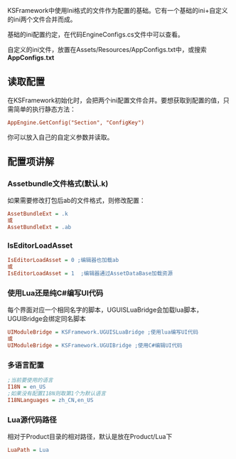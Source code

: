 
KSFramework中使用Ini格式的文件作为配置的基础。它有一个基础的ini+自定义的ini两个文件合并而成。

基础的ini配置约定，在代码EngineConfigs.cs文件中可以查看。

自定义的ini文件，放置在Assets/Resources/AppConfigs.txt中，或搜索**AppConfigs.txt**

## 读取配置

在KSFramework初始化时，会把两个ini配置文件合并。要想获取到配置的值，只需简单的执行静态方法：

```ini
AppEngine.GetConfig("Section", "ConfigKey")
```

你可以放入自己的自定义参数并读取。

## 配置项讲解

### Assetbundle文件格式(默认.k)

如果需要修改打包后ab的文件格式，则修改配置：

```ini
AssetBundleExt = .k
或
AssetBundleExt = .ab
```

### IsEditorLoadAsset

```ini
IsEditorLoadAsset = 0 ;编辑器也加载ab
或
IsEditorLoadAsset = 1  ;编辑器通过AssetDataBase加载资源
```



### 使用Lua还是纯C#编写UI代码

每个界面对应一个相同名字的脚本，UGUISLuaBridge会加载lua脚本，UGUIBridge会绑定同名脚本

```ini
UIModuleBridge = KSFramework.UGUISLuaBridge ;使用lua编写UI代码
或
UIModuleBridge = KSFramework.UGUIBridge ;使用C#编辑UI代码
```



### 多语言配置

```ini
;当前要使用的语言
I18N = en_US
;如果没有配置I18N则取第1个为默认语言
I18NLanguages = zh_CN,en_US
```



### Lua源代码路径

相对于Product目录的相对路径，默认是放在Product/Lua下

```ini
LuaPath = Lua
```

